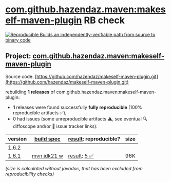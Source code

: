 [com.github.hazendaz.maven:makeself-maven-plugin](https://central.sonatype.com/artifact/com.github.hazendaz.maven/makeself-maven-plugin/versions) RB check
=======

[![Reproducible Builds](https://reproducible-builds.org/images/logos/rb.svg) an independently-verifiable path from source to binary code](https://reproducible-builds.org/)

## Project: [com.github.hazendaz.maven:makeself-maven-plugin](https://central.sonatype.com/artifact/com.github.hazendaz.maven/makeself-maven-plugin/versions)

Source code: [https://github.com/hazendaz/makeself-maven-plugin.git](https://github.com/hazendaz/makeself-maven-plugin.git)

rebuilding **1 releases** of com.github.hazendaz.maven:makeself-maven-plugin:
- **1** releases were found successfully **fully reproducible** (100% reproducible artifacts :white_check_mark:),
- 0 had issues (some unreproducible artifacts :warning:, see eventual :mag: diffoscope and/or :memo: issue tracker links):

| version | [build spec](/BUILDSPEC.md) | [result](https://reproducible-builds.org/docs/jvm/): reproducible? | size |
| -- | --------- | ------ | -- |
| [1.6.2](https://central.sonatype.com/artifact/com.github.hazendaz.maven/makeself-maven-plugin/1.6.2/pom) | | | |
| [1.6.1](https://central.sonatype.com/artifact/com.github.hazendaz.maven/makeself-maven-plugin/1.6.1/pom) | [mvn jdk21 w](makeself-maven-plugin-1.6.1.buildspec) | [result](makeself-maven-plugin-1.6.1.buildinfo): [5 :white_check_mark: ](makeself-maven-plugin-1.6.1.buildcompare) | 96K |

<i>(size is calculated without javadoc, that has been excluded from reproducibility checks)</i>
